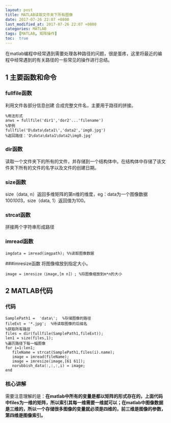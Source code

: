 ```yaml
---
layout: post
title: MATLAB读取文件夹下所有图像
date: 2017-07-26 22:07 +0800
last_modified_at: 2017-07-26 22:07 +0800
categories: MATLAB
tags: [MATLAB, 矩阵操作]
toc:  true
---
```


在matlab编程中经常遇到需要处理各种路径的问题，很是蛋疼，这里将最近的编程中经常遇到的有关路径的一些常见的操作进行总结。
## 1 主要函数和命令
### fullfile函数
利用文件各部分信息创建 合成完整文件名，主要用于路径的拼接。

```
%用法形式
anws = fullfile('dir1','dor2'...'filename')
%举例
fullfile('D\data\data1\','data2','img0.jpg')
%返回路径：'D\data\data1\data2\img0.jpg'
```

### dir函数
读取一个文件夹下的所有的文件，并存储到一个结构体中。在结构体中存储了该文件夹下所有的文件的名字以及文件的创建日期。

### size函数
size（data, n）返回多维矩阵的第n维的维度，eg：data为一个图像数据100*100*3，size（data, 1）返回值为100。

### strcat函数
拼接两个字符串形成路径

### imread函数

```
imgdata = imread(imgpath); %%读取图像数据
```
###imresize函数
将图像缩放到指定大小。

```
image = imresize（image,[m n]）; %将图像缩放到m*n的大小
```


## 2 MATLAB代码
### 代码
```
SamplePath1 =  'data\';  %存储图像的路径
fileExt = '*.jpg';  %待读取图像的后缀名
%获取所有路径
files = dir(fullfile(SamplePath1,fileExt)); 
len1 = size(files,1);
%遍历路径下每一幅图像
for i=1:len1;
   fileName = strcat(SamplePath1,files(i).name); 
   image = imread(fileName);
   image = imresize(image,[61 61]);
   norubbish_data(:,:,:,i) = image;
end
```
### 核心讲解
需要注意理解的是：**在matlab中所有的变量是都以矩阵的形式存在的，上面代码中files为一维的矩阵，所以索引其每一维需要一维就可以；在matlab中图像数据是三维的，所以一个存储很多图像的变量就必须是四维的，前三维是图像的参数，第四维是图像索引。**